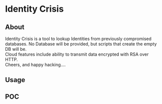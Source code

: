 # Identity Crisis
## About
Identity Crisis is a tool to lookup Identities from previously compromised databases. No Database will be provided, but scripts that create the empty DB will be. <br /> 
Cloud features include ability to transmit data encrypted with RSA over HTTP. <br />
Cheers, and happy hacking.... <br />
## Usage 

## POC 

